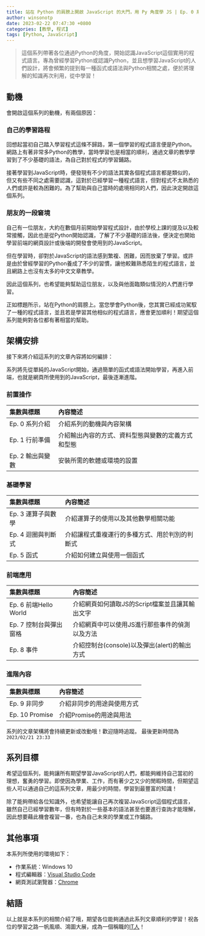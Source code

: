 ```yaml
---
title: 站在 Python 的肩膀上開啟 JavaScript 的大門，用 Py 角度學 JS | Ep. 0 系列介紹
author: winsonotp
date: 2023-02-22 07:47:30 +0800
categories: [教學, 程式]
tags: [Python, JavaScript]
---
```


> 這個系列帶著各位通過Python的角度，開始認識JavaScript這個實用的程式語言。專為曾經學習Python或認識Python，並且想學習JavaScript的人們設計，將會頻繁的提到每一種函式或語法與Python相關之處，便於將理解的知識再次利用，從中學習！

## 動機
會開啟這個系列的動機，有兩個原因：

### 自己的學習路程
回想起當初自己踏入學習程式這條不歸路，第一個學習的程式語言便是Python。網路上有著非常多Python的教學，當時學習也是相當的順利，通過文章的教學學習到了不少基礎的語法，為自己對於程式的學習鋪路。

接著學習到JavaScript時，便發現有不少的語法其實各個程式語言都是類似的，但又有些不同之處需要認識，這對於已經學習一種程式語言，但對程式不太熟悉的人們或許是較為困難的。為了幫助與自己當時的處境相同的人們，因此決定開啟這個系列。

### 朋友的一段窘境
自己有一位朋友，大約在數個月前開始學習程式設計，由於學校上課的提及以及較常接觸，因此也是從Python開始認識，了解了不少基礎的語法後，便決定也開始學習前端的網頁設計或後端的開發會使用到的JavaScript。

但在學習時，卻對於JavaScript的語法感到繁複、困難，因而放棄了學習。或許是由於曾經學習的Python養成了不少的習慣，讓他較難熟悉陌生的程式語言，並且網路上也沒有太多的中文文章教學。

因此這個系列，也希望能夠幫助這位朋友，以及與他面臨類似情況的人們進行學習。

正如標題所示，站在Python的肩膀上。當您學會Python後，您其實已經成功駕馭了一種的程式語言，並且若是學習其他相似的程式語言，應會更加順利！期望這個系列能夠對各位都有著相當的幫助。

## 架構安排
接下來將介紹這系列的文章內容將如何編排：

系列將先從單純的JavaScript開始，通過簡單的函式或語法開始學習，再進入前端，也就是網頁所使用到的JavaScript，最後逐漸進階。

### 前置操作
| 集數與標題 | 內容簡述 |
| :-------- | :-------- |
| Ep. 0 系列介紹 | 介紹系列的動機與內容架構 |
| Ep. 1 行前準備 | 介紹輸出內容的方式、資料型態與變數的定義方式和型態 |
| Ep. 2 輸出與變數 | 安裝所需的軟體或環境的設置 |

### 基礎學習
| 集數與標題 | 內容簡述 |
| :-------- | :-------- |
| Ep. 3 運算子與數學 | 介紹運算子的使用以及其他數學相關功能 |
| Ep. 4 迴圈與判斷式 | 介紹讓程式重複運行的多種方式、用於判別的判斷式 |
| Ep. 5 函式 | 介紹如何建立與使用一個函式 |

### 前端應用
| 集數與標題 | 內容簡述 |
| :-------- | :-------- |
| Ep. 6 前端Hello World | 介紹網頁如何讀取JS的Script檔案並且讓其輸出文字 |
| Ep. 7 控制台與彈出窗格 | 介紹網頁中可以使用JS進行那些事件的偵測以及方法 |
| Ep. 8 事件 | 介紹控制台(console)以及彈出(alert)的輸出方式 |

### 進階內容
| 集數與標題 | 內容簡述 |
| :-------- | :-------- |
| Ep. 9 非同步 | 介紹非同步的用途與使用方式 |
| Ep. 10 Promise | 介紹Promise的用途與用法 |

系列的文章架構將會持續更新或改動哦！歡迎隨時追蹤。
最後更新時間為 `2023/02/21 23:33`

## 系列目標
希望這個系列，能夠讓所有期望學習JavaScript的人們，都能夠維持自己當初的理想，奮勇的學習。即使因為學業、工作，而有著少之又少的閒暇時間，但期望這些人可以通過自己的這系列文章，用最少的時間，學習到最豐富的知識！

除了能夠帶給各位知識外，也希望能讓自己再次複習JavaScript這個程式語言，雖然自己已經學習數年，但有時對於一些基本的語法甚至也要進行查詢才能理解，因此想要藉此機會複習一番，也為自己未來的學業或工作鋪路。

## 其他事項
本系列所使用的環境如下：
- 作業系統：Windows 10
- 程式編輯器：[Visual Studio Code](https://code.visualstudio.com/)
- 網頁測試瀏覽器：[Chrome](https://www.google.com/intl/zh-TW/chrome/)

## 結語
以上就是本系列的相關介紹了哦，期望各位能夠通過此系列文章順利的學習！祝各位的學習之路一帆風順、鴻圖大展，成為一個稱職的[IT人](https://winson-otp.github.io/posts/what-is-it/)！
